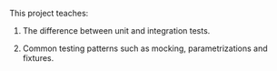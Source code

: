 This project teaches:

1) The difference between unit and integration tests.

2) Common testing patterns such as mocking, parametrizations and fixtures.
